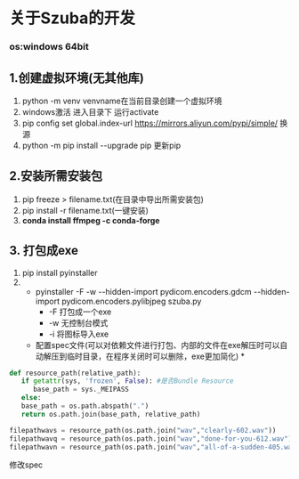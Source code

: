 # 关于Szuba的开发

### os:windows 64bit

## 1.创建虚拟环境(无其他库)
   1. python -m venv venvname在当前目录创建一个虚拟环境
   2. windows激活 进入目录下 运行activate
   3. pip config set global.index-url https://mirrors.aliyun.com/pypi/simple/      换源
   4. python -m pip install --upgrade pip 更新pip
   
## 2.安装所需安装包 
   1. pip freeze > filename.txt(在目录中导出所需安装包)
   2.  pip install -r filename.txt(一键安装)
   3. **conda install ffmpeg -c conda-forge**

## 3. 打包成exe
   1. pip install pyinstaller
   2. * pyinstaller -F -w --hidden-import pydicom.encoders.gdcm --hidden-import pydicom.encoders.pylibjpeg szuba.py
         * -F  打包成一个exe
         * -w  无控制台模式
         * -i  将图标导入exe
       * 配置spec文件(可以对依赖文件进行打包、内部的文件在exe解压时可以自动解压到临时目录，在程序关闭时可以删除，exe更加简化)
          * 
```python 
def resource_path(relative_path):
   if getattr(sys, 'frozen', False): #是否Bundle Resource
      base_path = sys._MEIPASS
   else:
   base_path = os.path.abspath(".")
   return os.path.join(base_path, relative_path)

filepathwavs = resource_path(os.path.join("wav","clearly-602.wav"))
filepathwavq = resource_path(os.path.join("wav","done-for-you-612.wav"))
filepathwavn = resource_path(os.path.join("wav","all-of-a-sudden-405.wav"))
```
修改spec
           
   